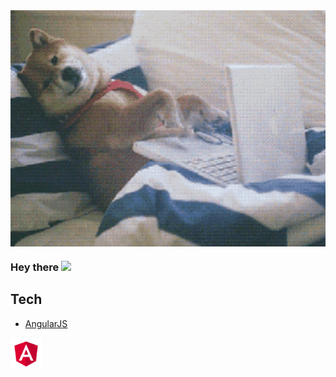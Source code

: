 <img align="center" alt="GIF" src="giphy.gif" width="550" />

### Hey there <img src="https://media.giphy.com/media/hvRJCLFzcasrR4ia7z/giphy.gif" width="25px">

## Tech

- [AngularJS](https://angularjs.org)

<img src="Angular_full_color_logo.svg.png" width="50" />
